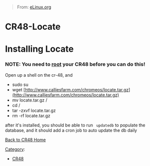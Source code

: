 > From: [eLinux.org](http://eLinux.org/CR48-Locate "http://eLinux.org/CR48-Locate")


# CR48-Locate



# Installing Locate

### NOTE: You need to [root](http://eLinux.org/CR48-rooting "CR48-rooting") your CR48 before you can do this!

Open up a shell on the cr-48, and ` `

-   sudo su
-   wget
    [http://www.calliesfarm.com/chromeos/locate.tar.gz](http://www.calliesfarm.com/chromeos/locate.tar.gz)
-   mv locate.tar.gz /
-   cd /
-   tar -zxvf locate.tar.gz
-   rm -rf locate.tar.gz

after it's installed, you should be able to run
 ` updatedb`
 to populate the database, and it should add a cron job to auto update
the db daily


[Back to CR48 Home](http://eLinux.org/CR48 "CR48")


[Category](http://eLinux.org/Special:Categories "Special:Categories"):

-   [CR48](http://eLinux.org/Category:CR48 "Category:CR48")


